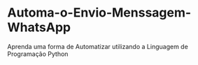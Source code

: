 # Automa-o-Envio-Menssagem-WhatsApp
Aprenda uma forma de Automatizar utilizando a Linguagem de Programação Python
